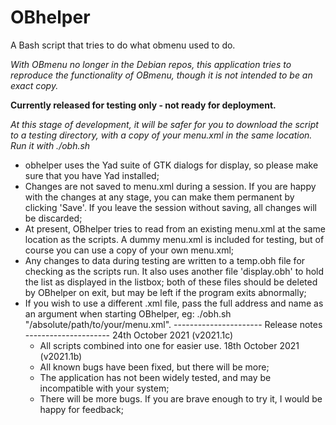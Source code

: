 # OBhelper
A Bash script that tries to do what obmenu used to do.

*With OBmenu no longer in the Debian repos, this application tries to reproduce the functionality of OBmenu, though it is not intended to be an exact copy.*

**Currently released for testing only - not ready for deployment.**

*At this stage of development, it will be safer for you to download the script to a testing directory, with a copy of your menu.xml in the same location. Run it with  ./obh.sh*

* obhelper uses the Yad suite of GTK dialogs for display, so please make sure that you have Yad installed;
*	Changes are not saved to menu.xml during a session. If you are happy with the changes at any stage, you can make them permanent by clicking 'Save'. If you leave the session without saving, all changes will be discarded;
* At present, OBhelper tries to read from an existing menu.xml at the same location as the scripts. A dummy menu.xml is included for testing, but of course you can use a copy of your own menu.xml;
* Any changes to data during testing are written to a temp.obh file for checking as the scripts run. It also uses another file 'display.obh' to hold the list as displayed in the listbox; both of these files should be deleted by OBhelper on exit, but may be left if the program exits abnormally;
* If you wish to use a different .xml file, pass the full address and name as an argument when starting OBhelper, eg: ./obh.sh "/absolute/path/to/your/menu.xml".
---------------------- Release notes ---------------------
24th October 2021 (v2021.1c)
	*	All scripts combined into one for easier use.
18th October 2021 (v2021.1b)
  *  All known bugs have been fixed, but there will be more;
  *  The application has not been widely tested, and may be incompatible with your system;
  *  There will be more bugs. If you are brave enough to try it, I would be happy for feedback;